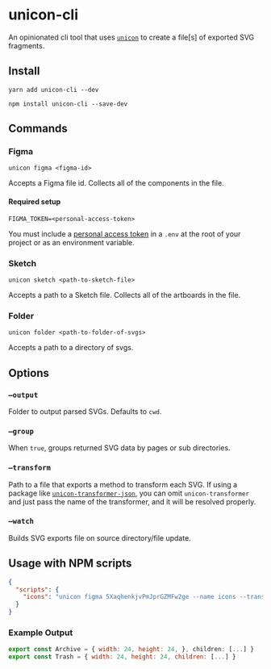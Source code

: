 # unicon-cli

An opinionated cli tool that uses [`unicon`](../unicon) to create a file[s] of
exported SVG fragments.

## Install

```
yarn add unicon-cli --dev
```

```
npm install unicon-cli --save-dev
```

## Commands

### Figma

`unicon figma <figma-id>`

Accepts a Figma file id. Collects all of the components in the file.

#### Required setup

`FIGMA_TOKEN=<personal-access-token>`

You must include a
[personal access token](https://www.figma.com/developers/docs#auth-dev-token) in
a `.env` at the root of your project or as an environment variable.

### Sketch

`unicon sketch <path-to-sketch-file>`

Accepts a path to a Sketch file. Collects all of the artboards in the file.

### Folder

`unicon folder <path-to-folder-of-svgs>`

Accepts a path to a directory of svgs.

## Options

### `—output`

Folder to output parsed SVGs. Defaults to `cwd`.

### `—group`

When `true`, groups returned SVG data by pages or sub directories.

### `—transform`

Path to a file that exports a method to transform each SVG. If using a package
like [`unicon-transformer-json`](../unicon-transformer-json), you can omit
`unicon-transformer` and just pass the name of the transformer, and it will be
resolved properly.

### `—watch`

Builds SVG exports file on source directory/file update.

## Usage with NPM scripts

```json
{
  "scripts": {
    "icons": "unicon figma 5XaqhenkjvPmJprGZMFw2ge --name icons --transformer json"
  }
}
```

### Example Output

```js
export const Archive = { width: 24, height: 24, }, children: [...] }
export const Trash = { width: 24, height: 24, children: [...] }
```

